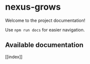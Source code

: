 # nexus-grows

Welcome to the project documentation!

Use `npm run docs` for easier navigation.

## Available documentation

[[index]]
